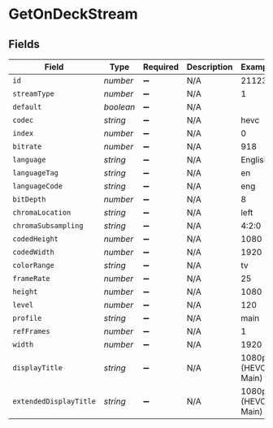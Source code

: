 # GetOnDeckStream


## Fields

| Field                  | Type                   | Required               | Description            | Example                |
| ---------------------- | ---------------------- | ---------------------- | ---------------------- | ---------------------- |
| `id`                   | *number*               | :heavy_minus_sign:     | N/A                    | 211234                 |
| `streamType`           | *number*               | :heavy_minus_sign:     | N/A                    | 1                      |
| `default`              | *boolean*              | :heavy_minus_sign:     | N/A                    |                        |
| `codec`                | *string*               | :heavy_minus_sign:     | N/A                    | hevc                   |
| `index`                | *number*               | :heavy_minus_sign:     | N/A                    | 0                      |
| `bitrate`              | *number*               | :heavy_minus_sign:     | N/A                    | 918                    |
| `language`             | *string*               | :heavy_minus_sign:     | N/A                    | English                |
| `languageTag`          | *string*               | :heavy_minus_sign:     | N/A                    | en                     |
| `languageCode`         | *string*               | :heavy_minus_sign:     | N/A                    | eng                    |
| `bitDepth`             | *number*               | :heavy_minus_sign:     | N/A                    | 8                      |
| `chromaLocation`       | *string*               | :heavy_minus_sign:     | N/A                    | left                   |
| `chromaSubsampling`    | *string*               | :heavy_minus_sign:     | N/A                    | 4:2:0                  |
| `codedHeight`          | *number*               | :heavy_minus_sign:     | N/A                    | 1080                   |
| `codedWidth`           | *number*               | :heavy_minus_sign:     | N/A                    | 1920                   |
| `colorRange`           | *string*               | :heavy_minus_sign:     | N/A                    | tv                     |
| `frameRate`            | *number*               | :heavy_minus_sign:     | N/A                    | 25                     |
| `height`               | *number*               | :heavy_minus_sign:     | N/A                    | 1080                   |
| `level`                | *number*               | :heavy_minus_sign:     | N/A                    | 120                    |
| `profile`              | *string*               | :heavy_minus_sign:     | N/A                    | main                   |
| `refFrames`            | *number*               | :heavy_minus_sign:     | N/A                    | 1                      |
| `width`                | *number*               | :heavy_minus_sign:     | N/A                    | 1920                   |
| `displayTitle`         | *string*               | :heavy_minus_sign:     | N/A                    | 1080p (HEVC Main)      |
| `extendedDisplayTitle` | *string*               | :heavy_minus_sign:     | N/A                    | 1080p (HEVC Main)      |
